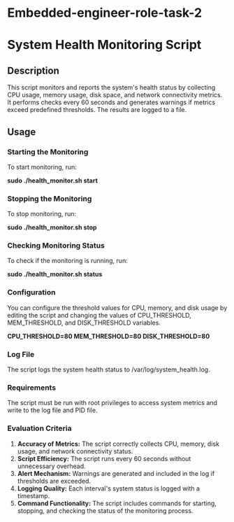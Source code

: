 # Embedded-engineer-role-task-2

# System Health Monitoring Script

## Description
This script monitors and reports the system's health status by collecting CPU usage, memory usage, disk space, and network connectivity metrics. It performs checks every 60 seconds and generates warnings if metrics exceed predefined thresholds. The results are logged to a file.

## Usage
### Starting the Monitoring

To start monitoring, run:

**sudo ./health_monitor.sh start**

### Stopping the Monitoring
To stop monitoring, run:

**sudo ./health_monitor.sh stop**

### Checking Monitoring Status
To check if the monitoring is running, run:

**sudo ./health_monitor.sh status**

### Configuration
You can configure the threshold values for CPU, memory, and disk usage by editing the script and changing the values of CPU_THRESHOLD, MEM_THRESHOLD, and DISK_THRESHOLD variables.

**CPU_THRESHOLD=80
MEM_THRESHOLD=80
DISK_THRESHOLD=80**

### Log File
The script logs the system health status to /var/log/system_health.log.

### Requirements
The script must be run with root privileges to access system metrics and write to the log file and PID file.


### Evaluation Criteria
1. **Accuracy of Metrics:** The script correctly collects CPU, memory, disk usage, and network connectivity status.
2. **Script Efficiency:** The script runs every 60 seconds without unnecessary overhead.
3. **Alert Mechanism:** Warnings are generated and included in the log if thresholds are exceeded.
4. **Logging Quality:** Each interval's system status is logged with a timestamp.
5. **Command Functionality:** The script includes commands for starting, stopping, and checking the status of the monitoring process.
